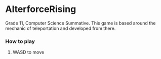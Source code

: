 # AlterforceRising
Grade 11, Computer Science Summative. This game is based around the mechanic of teleportation and developed from there. 

### How to play
1. WASD to move